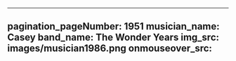 ------
pagination_pageNumber: 1951
musician_name: Casey
band_name: The Wonder Years
img_src: images/musician1986.png
onmouseover_src: 
------